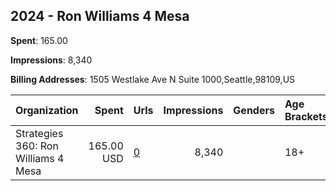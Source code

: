 ## 2024 - Ron Williams 4 Mesa 
**Spent**: 165.00

**Impressions**: 8,340

**Billing Addresses**: 1505 Westlake Ave N Suite 1000,Seattle,98109,US

|Organization|Spent|Urls|Impressions|Genders|Age Brackets|Country Codes|
|:---|---:|:---|---:|:---|:---|:---|
|Strategies 360: Ron Williams 4 Mesa|165.00 USD|[0](https://www.snap.com/political-ads/asset/631e29d08e81944a34703198996ede0f6fe2ca33a679fbee6ebdf827fa3ca0b3?mediaType=mp4)|8,340||18+|united states|
